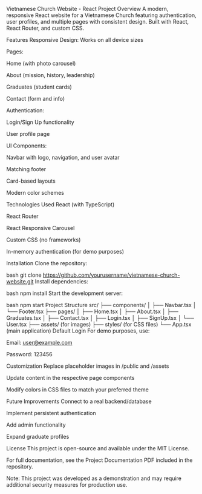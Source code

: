 Vietnamese Church Website - React Project
Overview
A modern, responsive React website for a Vietnamese Church featuring authentication, user profiles, and multiple pages with consistent design. Built with React, React Router, and custom CSS.

Features
Responsive Design: Works on all device sizes

Pages:

Home (with photo carousel)

About (mission, history, leadership)

Graduates (student cards)

Contact (form and info)

Authentication:

Login/Sign Up functionality

User profile page

UI Components:

Navbar with logo, navigation, and user avatar

Matching footer

Card-based layouts

Modern color schemes

Technologies Used
React (with TypeScript)

React Router

React Responsive Carousel

Custom CSS (no frameworks)

In-memory authentication (for demo purposes)

Installation
Clone the repository:

bash
git clone https://github.com/yourusername/vietnamese-church-website.git
Install dependencies:

bash
npm install
Start the development server:

bash
npm start
Project Structure
src/
├── components/
│   ├── Navbar.tsx
│   └── Footer.tsx
├── pages/
│   ├── Home.tsx
│   ├── About.tsx
│   ├── Graduates.tsx
│   ├── Contact.tsx
│   ├── Login.tsx
│   ├── SignUp.tsx
│   └── User.tsx
├── assets/ (for images)
├── styles/ (for CSS files)
└── App.tsx (main application)
Default Login
For demo purposes, use:

Email: user@example.com

Password: 123456

Customization
Replace placeholder images in /public and /assets

Update content in the respective page components

Modify colors in CSS files to match your preferred theme

Future Improvements
Connect to a real backend/database

Implement persistent authentication

Add admin functionality

Expand graduate profiles

License
This project is open-source and available under the MIT License.

For full documentation, see the Project Documentation PDF included in the repository.

Note: This project was developed as a demonstration and may require additional security measures for production use.
